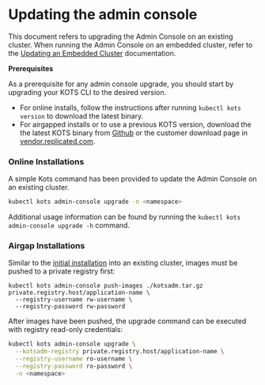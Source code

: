 # Updating the admin console

This document refers to upgrading the Admin Console on an existing cluster.
When running the Admin Console on an embedded cluster, refer to the [Updating an Embedded Cluster](/kotsadm/updating/updating-embedded-cluster/) documentation.

**Prerequisites**

As a prerequisite for any admin console upgrade, you should start by upgrading your KOTS CLI to the desired version.
* For online installs, follow the instructions after running `kubectl kots version` to download the latest binary.
* For airgapped installs or to use a previous KOTS version, download the the latest KOTS binary from [Github](https://github.com/replicatedhq/kots/releases) or the customer download page in [vendor.replicated.com](https://vendor.replicated.com).

### Online Installations

A simple Kots command has been provided to update the Admin Console on an existing cluster.

```bash
kubectl kots admin-console upgrade -n <namespace>
```

Additional usage information can be found by running the `kubectl kots admin-console upgrade -h` command.

### Airgap Installations

Similar to the [initial installation](/kotsadm/installing/airgap-packages/#kots-install) into an existing cluster, images must be pushed to a private registry first:

```shell
kubectl kots admin-console push-images ./kotsadm.tar.gz private.registry.host/application-name \
  --registry-username rw-username \
  --registry-password rw-password
```

After images have been pushed, the upgrade command can be executed with registry read-only credentials:

```bash
kubectl kots admin-console upgrade \
  --kotsadm-registry private.registry.host/application-name \
  --registry-username ro-username \
  --registry-password ro-password \
  -n <namespace>
```
